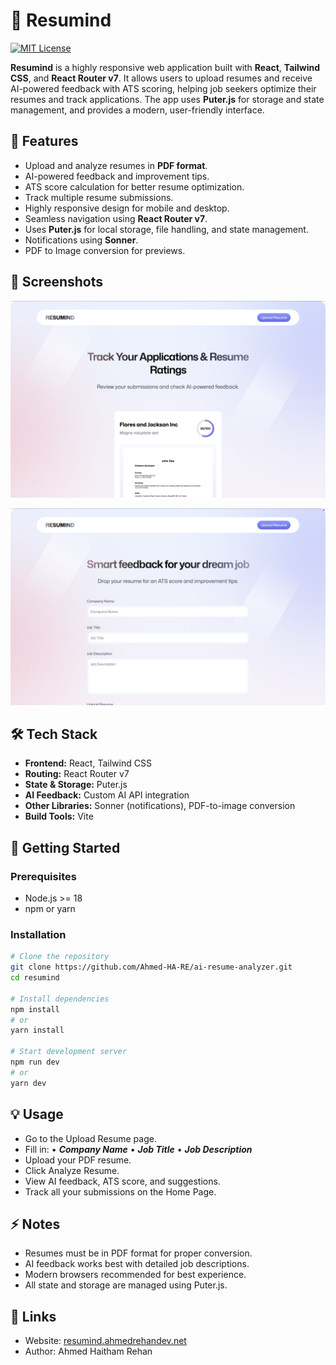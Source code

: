 # 📝 Resumind

[![MIT License](https://img.shields.io/badge/License-MIT-green)](LICENSE)

**Resumind** is a highly responsive web application built with **React**, **Tailwind CSS**, and **React Router v7**. It allows users to upload resumes and receive AI-powered feedback with ATS scoring, helping job seekers optimize their resumes and track applications. The app uses **Puter.js** for storage and state management, and provides a modern, user-friendly interface.

## 🌟 Features

- Upload and analyze resumes in **PDF format**.
- AI-powered feedback and improvement tips.
- ATS score calculation for better resume optimization.
- Track multiple resume submissions.
- Highly responsive design for mobile and desktop.
- Seamless navigation using **React Router v7**.
- Uses **Puter.js** for local storage, file handling, and state management.
- Notifications using **Sonner**.
- PDF to Image conversion for previews.

## 📸 Screenshots

![Resumind Screenshot](./public/images/README-1.png)

![Resumind Screenshot](./public/images/README-2.png)

## 🛠️ Tech Stack

- **Frontend:** React, Tailwind CSS
- **Routing:** React Router v7
- **State & Storage:** Puter.js
- **AI Feedback:** Custom AI API integration
- **Other Libraries:** Sonner (notifications), PDF-to-image conversion
- **Build Tools:** Vite

## 🚀 Getting Started

### Prerequisites

- Node.js >= 18
- npm or yarn

### Installation

```bash
# Clone the repository
git clone https://github.com/Ahmed-HA-RE/ai-resume-analyzer.git
cd resumind

# Install dependencies
npm install
# or
yarn install

# Start development server
npm run dev
# or
yarn dev

```

## 💡 Usage

- Go to the Upload Resume page.
- Fill in:
  • **_Company Name_**
  • **_Job Title_**
  • **_Job Description_**
- Upload your PDF resume.
- Click Analyze Resume.
- View AI feedback, ATS score, and suggestions.
- Track all your submissions on the Home Page.

## ⚡ Notes

- Resumes must be in PDF format for proper conversion.
- AI feedback works best with detailed job descriptions.
- Modern browsers recommended for best experience.
- All state and storage are managed using Puter.js.

## 🔗 Links

- Website: [resumind.ahmedrehandev.net]()
- Author: Ahmed Haitham Rehan

